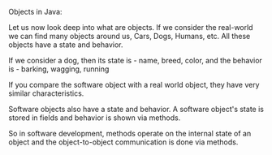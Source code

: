 Objects in Java:

Let us now look deep into what are objects. If we consider the real-world we can find many objects around us, Cars, Dogs, Humans, etc. All these objects have a state and behavior.

If we consider a dog, then its state is - name, breed, color, and the behavior is - barking, wagging, running

If you compare the software object with a real world object, they have very similar characteristics.

Software objects also have a state and behavior. A software object's state is stored in fields and behavior is shown via methods.

So in software development, methods operate on the internal state of an object and the object-to-object communication is done via methods.

